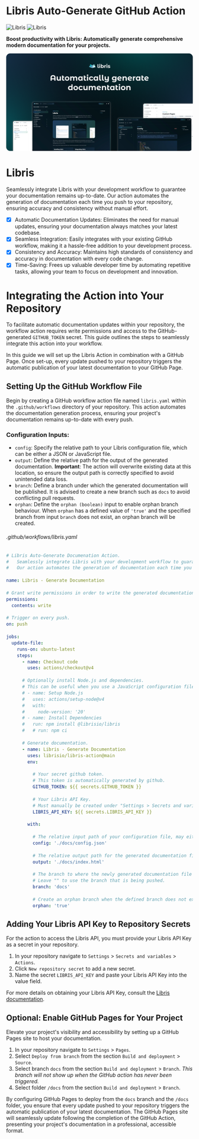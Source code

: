 # Libris Auto-Generate GitHub Action
<p>
    <img src="https://img.shields.io/badge/version-1.0.0-blue" alt="Libris">
    <img src="https://img.shields.io/badge/status-maintained-forestgreen" alt="Libris">
</p> 

**Boost productivity with Libris: Automatically generate comprehensive modern documentation for your projects.**

![Libris Docs Banner](https://raw.githubusercontent.com/librisio/.github/master/media/github/readme_banner_rounded.png)

# Libris
Seamlessly integrate Libris with your development workflow to guarantee your documentation remains up-to-date. Our action automates the generation of documentation each time you push to your repository, ensuring accuracy and consistency without manual effort.

* [x] Automatic Documentation Updates: Eliminates the need for manual updates, ensuring your documentation always matches your latest codebase.
* [x] Seamless Integration: Easily integrates with your existing GitHub workflow, making it a hassle-free addition to your development process.
* [x] Consistency and Accuracy: Maintains high standards of consistency and accuracy in documentation with every code change.
* [x] Time-Saving: Frees up valuable developer time by automating repetitive tasks, allowing your team to focus on development and innovation.

# Integrating the Action into Your Repository

To facilitate automatic documentation updates within your repository, the workflow action requires write permissions and access to the GitHub-generated `GITHUB_TOKEN` secret. This guide outlines the steps to seamlessly integrate this action into your workflow.

In this guide we will set up the Libris Action in combination with a GitHub Page. Once set-up, every update pushed to your repository triggers the automatic publication of your latest documentation to your GitHub Page.

## Setting Up the GitHub Workflow File

Begin by creating a GitHub workflow action file named `libris.yaml` within the `.github/workflows` directory of your repository. This action automates the documentation generation process, ensuring your project's documentation remains up-to-date with every push.

### Configuration Inputs:

* `config`: Specify the relative path to your Libris configuration file, which can be either a JSON or JavaScript file.
* `output`: Define the relative path for the output of the generated documentation.
            **Important**: The action will overwrite existing data at this location, so ensure the output path is correctly specified to avoid unintended data loss.
* `branch`: Define a branch under which the generated documentation will be published. It is advised to create a new branch such as `docs` to avoid conflicting pull requests.
* `orphan`: Define the `orphan (boolean)` input to enable orphan branch behaviour. When `orphan` has a defined value of `'true'` and the specified branch from input `branch` does not exist, an orphan branch will be created.

###### .github/workflows/libris.yaml

```yaml
# Libris Auto-Generate Documenation Action.
#   Seamlessly integrate Libris with your development workflow to guarantee your documentation remains up-to-date.
#   Our action automates the generation of documentation each time you push to your repository, ensuring accuracy and consistency without manual effort.

name: Libris - Generate Documentation

# Grant write permissions in order to write the generated documentation file to your repo.
permissions:
  contents: write

# Trigger on every push.
on: push

jobs:
  update-file:
    runs-on: ubuntu-latest
    steps:
      - name: Checkout code
        uses: actions/checkout@v4

      # Optionally install Node.js and dependencies.
      # This can be useful when you use a JavaScript configuration file.
      # - name: Setup Node.js
      #   uses: actions/setup-node@v4
      #   with:
      #     node-version: '20'
      # - name: Install Dependencies
      #   run: npm install @librisio/libris
      #   # run: npm ci
      
      # Generate documentation.
      - name: Libris - Generate Documentation
        uses: librisio/libris-action@main
        env:

          # Your secret github token.
          # This token is automatically generated by github.
          GITHUB_TOKEN: ${{ secrets.GITHUB_TOKEN }}

          # Your Libris API Key.
          # Must manually be created under "Settings > Secrets and variables > Actions > New repository secret".
          LIBRIS_API_KEY: ${{ secrets.LIBRIS_API_KEY }}

        with:

          # The relative input path of your configuration file, may either be a JSON or JavaScript file.
          config: './docs/config.json'

          # The relative output path for the generated documentation file.
          output: './docs/index.html'

          # The branch to where the newly generated documentation file will be pushed to.
          # Leave "" to use the branch that is being pushed.
          branch: 'docs'

          # Create an orphan branch when the defined branch does not exist.
          orphan: 'true'
```

## Adding Your Libris API Key to Repository Secrets

For the action to access the Libris API, you must provide your Libris API Key as a secret in your repository.

1. In your repository navigate to `Settings` > `Secrets and variables` > `Actions`.
2. Click `New repository secret` to add a new secret.
3. Name the secret `LIBRIS_API_KEY` and paste your Libris API Key into the value field.

For more details on obtaining your Libris API Key, consult the [Libris documentation](https://uselibris.io/docs?id=Authentication:API%20Key).

## Optional: Enable GitHub Pages for Your Project

Elevate your project's visibility and accessibility by setting up a GitHub Pages site to host your documentation.

1. In your repository navigate to `Settings` > `Pages`.
2. Select `Deploy from branch` from the section `Build and deployment` > `Source`.
3. Select branch `docs` from the section `Build and deployment` > `Branch`. *This branch will not show up when the GitHub action has never been triggered.*
4. Select folder `/docs` from the section `Build and deployment` > `Branch`.

By configuring GitHub Pages to deploy from the `docs` branch and the `/docs` folder, you ensure that every update pushed to your repository triggers the automatic publication of your latest documentation. The GitHub Pages site will seamlessly update following the completion of the GitHub Action, presenting your project's documentation in a professional, accessible format.
